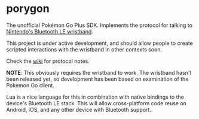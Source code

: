 # porygon

The unofficial Pokémon Go Plus SDK. Implements the protocol for talking to 
[Nintendo's Bluetooth LE wristband](https://www.amazon.com/dp/B01H482N6E).

This project is under active development, and should allow people to create
scripted interactions with the wristband in other contexts soon.

Check the [wiki](wiki) for protocol notes.

**NOTE**: This obviously requires the wristband to work. The wristband hasn't 
been released yet, so development has been based on examination of the Pokemon 
Go client.

Lua is a nice language for this in combination with native bindings to the
device's Bluetooth LE stack. This will allow cross-platform code reuse on
Android, iOS, and any other device with Bluetooth support.
